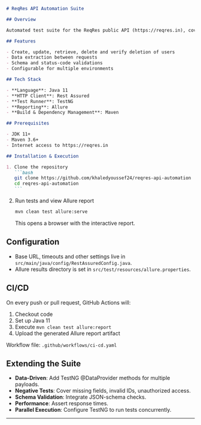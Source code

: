 ````md
# ReqRes API Automation Suite

## Overview

Automated test suite for the ReqRes public API (https://reqres.in), covering end-to-end user CRUD operations.

## Features

- Create, update, retrieve, delete and verify deletion of users
- Data extraction between requests
- Schema and status-code validations
- Configurable for multiple environments

## Tech Stack

- **Language**: Java 11
- **HTTP Client**: Rest Assured
- **Test Runner**: TestNG
- **Reporting**: Allure
- **Build & Dependency Management**: Maven

## Prerequisites

- JDK 11+
- Maven 3.6+
- Internet access to https://reqres.in

## Installation & Execution

1. Clone the repository
   ```bash
   git clone https://github.com/khaledyoussef24/reqres-api-automation
   cd reqres-api-automation
   ```
````

2. Run tests and view Allure report

   ```bash
   mvn clean test allure:serve
   ```

   This opens a browser with the interactive report.

## Configuration

- Base URL, timeouts and other settings live in `src/main/java/config/RestAssuredConfig.java`.
- Allure results directory is set in `src/test/resources/allure.properties`.

## CI/CD

On every push or pull request, GitHub Actions will:

1. Checkout code
2. Set up Java 11
3. Execute `mvn clean test allure:report`
4. Upload the generated Allure report artifact

Workflow file: `.github/workflows/ci-cd.yaml`

## Extending the Suite

- **Data-Driven**: Add TestNG @DataProvider methods for multiple payloads.
- **Negative Tests**: Cover missing fields, invalid IDs, unauthorized access.
- **Schema Validation**: Integrate JSON-schema checks.
- **Performance**: Assert response times.
- **Parallel Execution**: Configure TestNG to run tests concurrently.

---
